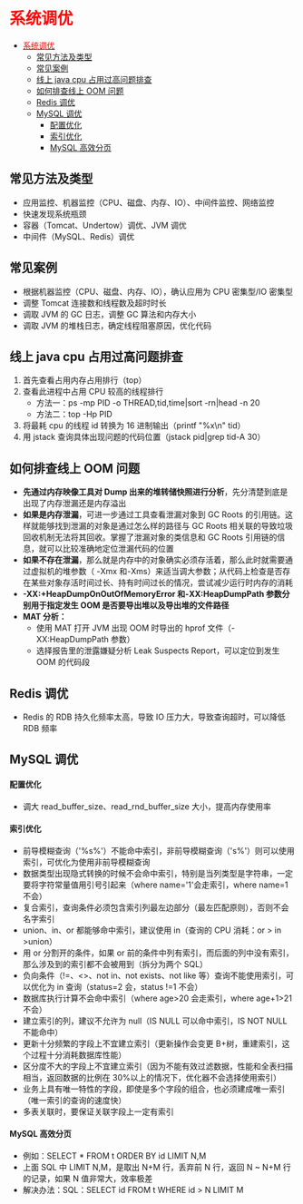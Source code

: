 # <font color=red>系统调优</font>

- [<font color=red>系统调优</font>](#font-colorred系统调优font)
  - [常见方法及类型](#常见方法及类型)
  - [常见案例](#常见案例)
  - [线上 java cpu 占用过高问题排查](#线上-java-cpu-占用过高问题排查)
  - [如何排查线上 OOM 问题](#如何排查线上-oom-问题)
  - [Redis 调优](#redis-调优)
  - [MySQL 调优](#mysql-调优)
      - [配置优化](#配置优化)
      - [索引优化](#索引优化)
      - [MySQL 高效分页](#mysql-高效分页)

## 常见方法及类型

- 应用监控、机器监控（CPU、磁盘、内存、IO）、中间件监控、网络监控
- 快速发现系统瓶颈
- 容器（Tomcat、Undertow）调优、JVM 调优
- 中间件（MySQL、Redis）调优

## 常见案例

- 根据机器监控（CPU、磁盘、内存、IO），确认应用为 CPU 密集型/IO 密集型
- 调整 Tomcat 连接数和线程数及超时时长
- 调取 JVM 的 GC 日志，调整 GC 算法和内存大小
- 调取 JVM 的堆栈日志，确定线程阻塞原因，优化代码

## 线上 java cpu 占用过高问题排查

1. 首先查看占用内存占用排行（top）
2. 查看此进程中占用 CPU 较高的线程排行
   - 方法一：ps -mp PID -o THREAD,tid,time|sort -rn|head -n 20
   - 方法二：top -Hp PID
3. 将最耗 cpu 的线程 id 转换为 16 进制输出（printf "%x\n" tid）
4. 用 jstack 查询具体出现问题的代码位置（jstack pid|grep tid-A 30）

## 如何排查线上 OOM 问题

- **先通过内存映像工具对 Dump 出来的堆转储快照进行分析**，先分清楚到底是出现了内存泄漏还是内存溢出
- **如果是内存泄漏**，可进一步通过工具查看泄漏对象到 GC Roots 的引用链。这样就能够找到泄漏的对象是通过怎么样的路径与 GC Roots 相关联的导致垃圾回收机制无法将其回收。掌握了泄漏对象的类信息和 GC Roots 引用链的信息，就可以比较准确地定位泄漏代码的位置
- **如果不存在泄漏**，那么就是内存中的对象确实必须存活着，那么此时就需要通过虚拟机的堆参数（ -Xmx 和-Xms）来适当调大参数；从代码上检查是否存在某些对象存活时间过长、持有时间过长的情况，尝试减少运行时内存的消耗
- **-XX:+HeapDumpOnOutOfMemoryError 和-XX:HeapDumpPath 参数分别用于指定发生 OOM 是否要导出堆以及导出堆的文件路径**
- **MAT 分析：**
  - 使用 MAT 打开 JVM 出现 OOM 时导出的 hprof 文件（-XX:HeapDumpPath 参数）
  - 选择报告里的泄露嫌疑分析 Leak Suspects Report，可以定位到发生 OOM 的代码段

## Redis 调优

- Redis 的 RDB 持久化频率太高，导致 IO 压力大，导致查询超时，可以降低 RDB 频率

## MySQL 调优

#### 配置优化

- 调大 read_buffer_size、read_rnd_buffer_size 大小，提高内存使用率

#### 索引优化

- 前导模糊查询（'%s%'）不能命中索引，非前导模糊查询（'s%'）则可以使用索引，可优化为使用非前导模糊查询
- 数据类型出现隐式转换的时候不会命中索引，特别是当列类型是字符串，一定要将字符常量值用引号引起来（where name='1'会走索引，where name=1 不会）
- 复合索引，查询条件必须包含索引列最左边部分（最左匹配原则），否则不会名字索引
- union、in、or 都能够命中索引，建议使用 in（查询的 CPU 消耗：or > in >union）
- 用 or 分割开的条件，如果 or 前的条件中列有索引，而后面的列中没有索引，那么涉及到的索引都不会被用到（拆分为两个 SQL）
- 负向条件（!=、<>、not in、not exists、not like 等）查询不能使用索引，可以优化为 in 查询（status=2 会，status !=1 不会）
- 数据库执行计算不会命中索引（where age>20 会走索引，where age+1>21 不会）
- 建立索引的列，建议不允许为 null（IS NULL 可以命中索引，IS NOT NULL 不能命中）
- 更新十分频繁的字段上不宜建立索引（更新操作会变更 B+树，重建索引，这个过程十分消耗数据库性能）
- 区分度不大的字段上不宜建立索引（因为不能有效过滤数据，性能和全表扫描相当，返回数据的比例在 30%以上的情况下，优化器不会选择使用索引）
- 业务上具有唯一特性的字段，即使是多个字段的组合，也必须建成唯一索引（唯一索引的查询的速度快）
- 多表关联时，要保证关联字段上一定有索引

#### MySQL 高效分页

- 例如：SELECT \* FROM t ORDER BY id LIMIT N,M
- 上面 SQL 中 LIMIT N,M，是取出 N+M 行，丢弃前 N 行，返回 N ~ N+M 行的记录，如果 N 值非常大，效率极差
- 解决办法：SQL：SELECT id FROM t WHERE id > N LIMIT M
